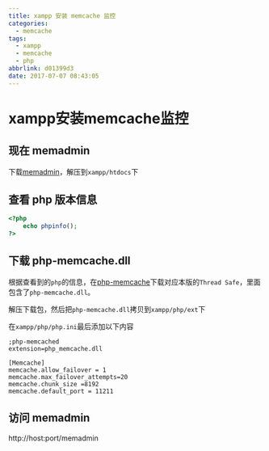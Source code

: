 ```yaml
---
title: xampp 安装 memcache 监控
categories:
  - memcache
tags:
  - xampp
  - memcache
  - php
abbrlink: d01399d3
date: 2017-07-07 08:43:05
---
```

# xampp安装memcache监控

## 现在 memadmin
下载[memadmin](https://github.com/foreveryang321/memadmin)，解压到`xampp/htdocs`下

## 查看 php 版本信息
```php
<?php
    echo phpinfo();
?>
```
<!-- more -->
## 下载 php-memcache.dll
根据查看到的`php`的信息，在[php-memcache](http://pecl.php.net/package/memcache/3.0.8/windows)下载对应本版的`Thread Safe`，里面包含了`php-memcache.dll`。

解压下载包，然后把`php-memcache.dll`拷贝到`xampp/php/ext`下

在`xampp/php/php.ini`最后添加以下内容
```
;php-memcached
extension=php_memcache.dll

[Memcache]
memcache.allow_failover = 1
memcache.max_failover_attempts=20
memcache.chunk_size =8192
memcache.default_port = 11211
```

## 访问 memadmin
http://host:port/memadmin
